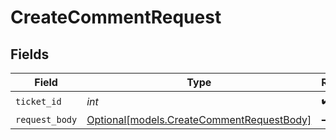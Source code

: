 # CreateCommentRequest


## Fields

| Field                                                                              | Type                                                                               | Required                                                                           | Description                                                                        |
| ---------------------------------------------------------------------------------- | ---------------------------------------------------------------------------------- | ---------------------------------------------------------------------------------- | ---------------------------------------------------------------------------------- |
| `ticket_id`                                                                        | *int*                                                                              | :heavy_check_mark:                                                                 | N/A                                                                                |
| `request_body`                                                                     | [Optional[models.CreateCommentRequestBody]](../models/createcommentrequestbody.md) | :heavy_minus_sign:                                                                 | N/A                                                                                |